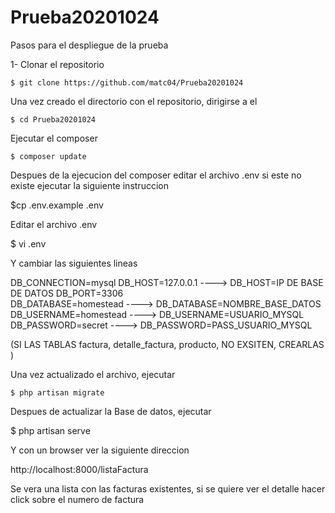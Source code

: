 # Prueba20201024

Pasos para el despliegue de la prueba

1- Clonar el repositorio

    $ git clone https://github.com/matc04/Prueba20201024

Una vez creado el directorio con el repositorio, dirigirse a el

    $ cd Prueba20201024

Ejecutar el composer

    $ composer update

Despues de la ejecucion del composer editar el archivo .env si este no existe ejecutar la siguiente instruccion

   $cp .env.example .env

Editar el archivo .env

   $ vi .env

Y cambiar las siguientes lineas

  DB_CONNECTION=mysql
  DB_HOST=127.0.0.1           ----> DB_HOST=IP DE BASE DE DATOS
  DB_PORT=3306                
  DB_DATABASE=homestead       ----> DB_DATABASE=NOMBRE_BASE_DATOS
  DB_USERNAME=homestead       ----> DB_USERNAME=USUARIO_MYSQL
  DB_PASSWORD=secret          ----> DB_PASSWORD=PASS_USUARIO_MYSQL

(SI LAS TABLAS factura, detalle_factura, producto, NO EXSITEN, CREARLAS )

Una vez actualizado el archivo, ejecutar

    $ php artisan migrate

Despues de actualizar la Base de datos, ejecutar

   $ php artisan serve

Y con un browser ver la siguiente direccion

   http://localhost:8000/listaFactura

Se vera una lista con las facturas existentes, si se quiere ver el detalle hacer click sobre el numero de factura


